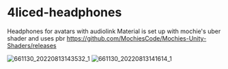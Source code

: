# 4liced-headphones
 Headphones for avatars with audiolink
Material is set up with mochie's uber shader and uses pbr
https://github.com/MochiesCode/Mochies-Unity-Shaders/releases

![661130_20220813143532_1](https://user-images.githubusercontent.com/95102992/184494560-f0d7ca51-7d07-462d-bd59-e65df1f3c7f1.png)
![661130_20220813141614_1](https://user-images.githubusercontent.com/95102992/184494562-f2f2d9e7-1ea3-4512-a6fa-7783846fe0e1.png)
